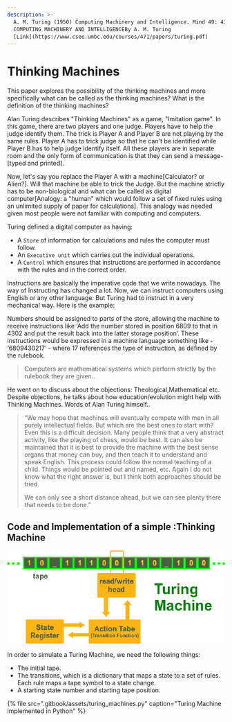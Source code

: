 ```yaml
---
description: >-
  A. M. Turing (1950) Computing Machinery and Intelligence. Mind 49: 433-460.
  COMPUTING MACHINERY AND INTELLIGENCEBy A. M. Turing
  [Link](https://www.csee.umbc.edu/courses/471/papers/turing.pdf)
---
```


# Thinking Machines

This paper explores the possibility of the thinking machines and more specifically what can be called as the thinking machines? What is the definition of the thinking machines?

Alan Turing describes "Thinking Machines" as a game, "Imitation game". In this game, there are two players and one judge. Players have to help the judge identify them. The trick is Player A and Player B are not playing by the same rules. Player A has to trick judge so that he can't be identified while Player B has to help judge identify itself. All these players are in separate room and the only form of communication is that they can send a message-\[typed and printed\]. 

Now, let's say you replace the Player A with a machine\[Calculator? or Alien?\]. Will that machine be able to trick the Judge. But the machine strictly has to be non-biological and what can be called as digital computer\[Analogy: a "human" which would follow a set of fixed rules using an unlimited supply of paper for calculations\]. This analogy was needed given most people were not familiar with computing and computers.

Turing defined a digital computer as having:

* A `Store` of information for calculations and rules the computer must follow.
* An `Executive unit` which carries out the individual operations.
* A `Control` which ensures that instructions are performed in accordance with the rules and in the correct order. 

Instructions are basically the imperative code that we write nowadays. The way of Instructing has changed a lot. Now, we can instruct computers using English or any other language. But Turing had to instruct in a very mechanical way. Here is the example: 

Numbers should be assigned to parts of the store, allowing the machine to receive instructions like ‘Add the number stored in position 6809 to that in 4302 and put the result back into the latter storage position’. These instructions would be expressed in a machine language something like - ‘6809430217’ - where 17 references the type of instruction, as defined by the rulebook.

> Computers are mathematical systems which perform strictly by the rulebook they are given..

He went on to discuss about the objections: Theological,Mathematical etc. Despite objections, he talks about how education/evolution might help with Thinking Machines. Words of Alan Turing himself..

> “We may hope that machines will eventually compete with men in all purely intellectual fields. But which are the best ones to start with? Even this is a difficult decision. Many people think that a very abstract activity, like the playing of chess, would be best. It can also be maintained that it is best to provide the machine with the best sense organs that money can buy, and then teach it to understand and speak English. This process could follow the normal teaching of a child. Things would be pointed out and named, etc. Again I do not know what the right answer is, but I think both approaches should be tried.
>
> We can only see a short distance ahead, but we can see plenty there that needs to be done.”

## Code and Implementation of a simple :Thinking Machine  

![Abstract Mathematical System: Turing Machine](.gitbook/assets/turing_machine_image.gif)

  


In order to simulate a Turing Machine, we need the following things:

* The initial tape.
* The transitions, which is a dictionary that maps a state to a set of rules. Each rule maps a tape symbol to a state change.
* A starting state number and starting tape position.

{% file src=".gitbook/assets/turing\_machines.py" caption="Turing Machine implemented in Python" %}





